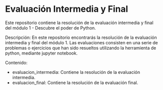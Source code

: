 # Evaluación Intermedia y Final
Este repositorio contiene la resolución de la evaluación intermedia y final del módulo 1 - Descubre el poder de Python.

Descripción:
En este repositorio encontrarás la resolución de la evaluación intermedia y final del módulo 1. Las evaluaciones consisten en una serie de problemas o ejercicios que han sido resueltos utilizando la herramienta de python, mediante jupyter notebook.

Contenido:
- evaluacion_intermedia: Contiene la resolución de la evaluación intermedia.
- evaluacion_final: Contiene la resolución de la evaluación final.
  

